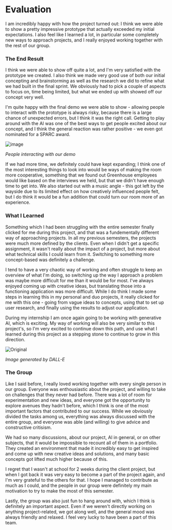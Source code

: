 # Evaluation

I am incredibly happy with how the project turned out: I think we were able to show a pretty impressive prototype that actually exceeded my initial expectations. I also feel like I learned a lot, in particular some completely new ways to approach projects, and I really enjoyed working together with the rest of our group.

### The End Result

I think we were able to show off quite a lot, and I'm very satisfied with the prototype we created. I also think we made very good use of both our initial concepting and brainstorming as well as the research we did to refine what we had built in the final sprint. We obviously had to pick a couple of aspects to focus on, time being limited, but what we ended up with showed off our concept very well.

I'm quite happy with the final demo we were able to show - allowing people to interact with the prototype is always risky, because there is a large chance of unexpected errors, but I think it was the right call. Getting to play around with the AI was one of the best ways to get people excited about our concept, and I think the general reaction was rather positive - we even got nominated for a SPARC award.

![image](https://user-images.githubusercontent.com/9715331/213496330-b4e886d8-7c6a-4669-a474-8b8c35145e92.png)

_People interacting with our demo_

If we had more time, we definitely could have kept expanding; I think one of the most interesting things to look into would be ways of making the room more cooperative, something that we found out Greenhouse employees would like based on the interviews we held, but that we didn't have enough time to get into. We also started out with a music angle - this got left by the wayside due to its limited effect on how creatively influenced people felt, but I do think it would be a fun addition that could turn our room more of an experience.

### What I Learned

Something which I had been struggling with the entire semester finally clicked for me during this project, and that was a fundementally different way of approaching projects. In all my previous semesters, the projects were much more defined by the clients. Even when I didn't get a specific assignment, it wasn't really about the impact of a project, but more about what technical skills I could learn from it. Switching to something more concept-based was definitely a challenge.

I tend to have a very chaotic way of working and often struggle to keep an overview of what I'm doing, so switching up the way I approach a problem was maybe more difficult for me than it would be for most. I've always enjoyed coming up with creative ideas, but translating those into a functioning application was more difficult. While I do think I made some steps in learning this in my personal and duo projects, it really clicked for me with this one - going from vague ideas to concepts, using that to set up user research, and finally using the results to adjust our application.

During my internship I am once again going to be working with generative AI, which is exciting. My way of working will also be very similar to this project's, so I'm very excited to continue down this path, and use what I learned during this project as a stepping stone to continue to grow in this direction.

![Original](https://user-images.githubusercontent.com/9715331/213005059-77ca06e3-258f-4c6a-b290-d6de54eb10f8.png)

_Image generated by DALL-E_

### The Group

Like I said before, I really loved working together with every single person in our group. Everyone was enthousiastic about the project, and willing to take on challenges that they never had before. There was a lot of room for experimentation and new ideas, and everyone got the opportunity to explore avenues they hadn't before, which I think is one of the most important factors that contributed to our success. While we obviously divided the tasks among us, everything was always discussed with the entire group, and everyone was able (and willing) to give advice and constructive critisism.

We had so many discussions, about our project, AI in general, or on other subjects, that it would be impossible to recount all of them in a portfolio. They created an environment that made it incredibly easy to get inspired and come up with new creative ideas and solutions, and many basic concepts got lifted much higher because of this.

I regret that I wasn't at school for 2 weeks during the client project, but when I got back it was very easy to become a part of the project again, and I'm very grateful to the others for that. I hope I managed to contribute as much as I could, and the people in our group were definitely my main motivation to try to make the most of this semester.

Lastly, the group was also just fun to hang around with, which I think is definitely an important aspect. Even if we weren't directly working on anything project-related, we got along well, and the general mood was always friendly and relaxed. I feel very lucky to have been a part of this team.
